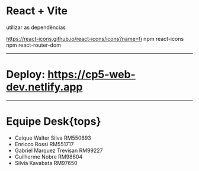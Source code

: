# React + Vite
utilizar as dependências 

https://react-icons.github.io/react-icons/icons?name=fi
npm react-icons
npm react-router-dom

---

# Deploy: https://cp5-web-dev.netlify.app


---

# Equipe Desk{tops}
- Caíque Walter Silva RM550693
- Enricco Rossi RM551717
- Gabriel Marquez Trevisan RM99227
- Guilherme Nobre RM98604
- Silvia Kavabata RM97650
